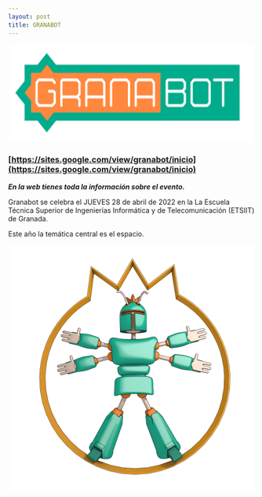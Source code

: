 ```yaml
---
layout: post
title: GRANABOT
---
```



<p align="center" >
<img src="/images/granabot1.png" width="500" height="200"/>


</p>



### [https://sites.google.com/view/granabot/inicio](https://sites.google.com/view/granabot/inicio) ###




***En la web tienes toda la información sobre el evento.***

Granabot se celebra el JUEVES 28 de abril de 2022 en la La Escuela Técnica Superior de Ingenierías Informática y de Telecomunicación (ETSIIT)  de Granada.

Este año la temática central es el espacio.




<p align="center" >
<img src="/images/granabot.png" width="500" height="500"/>


</p>

